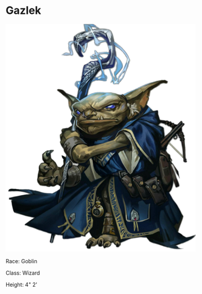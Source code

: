 # Gazlek
<img class="float-left h-96 mr-8 mb-8 rounded"   src="https://raw.githubusercontent.com/DiscoverTec/anExperiment/main/eberron-by-night/images/characters/gazlek.png"/>

Race: Goblin 

Class: Wizard

Height: 4" 2'